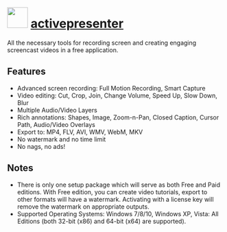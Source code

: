 # <img src="https://cdn.rawgit.com/chocolatey/chocolatey-coreteampackages/0798deaffb56c9b6ee759251c0948dec25b2b0f9/icons/activepresenter.png" width="48" height="48"/> [activepresenter](https://chocolatey.org/packages/activepresenter)


All the necessary tools for recording screen and creating engaging screencast videos in a free application.

## Features

- Advanced screen recording: Full Motion Recording, Smart Capture
- Video editing: Cut, Crop, Join, Change Volume, Speed Up, Slow Down, Blur
- Multiple Audio/Video Layers
- Rich annotations: Shapes, Image, Zoom-n-Pan, Closed Caption, Cursor Path, Audio/Video Overlays
- Export to: MP4, FLV, AVI, WMV, WebM, MKV
- No watermark and no time limit
- No nags, no ads!

## Notes

- There is only one setup package which will serve as both Free and Paid editions.
With Free edition, you can create video tutorials, export to other formats will have a watermark.
Activating with a license key will remove the watermark on appropriate outputs.
- Supported Operating Systems: Windows 7/8/10, Windows XP, Vista: All Editions (both 32-bit (x86) and 64-bit (x64) are supported).

